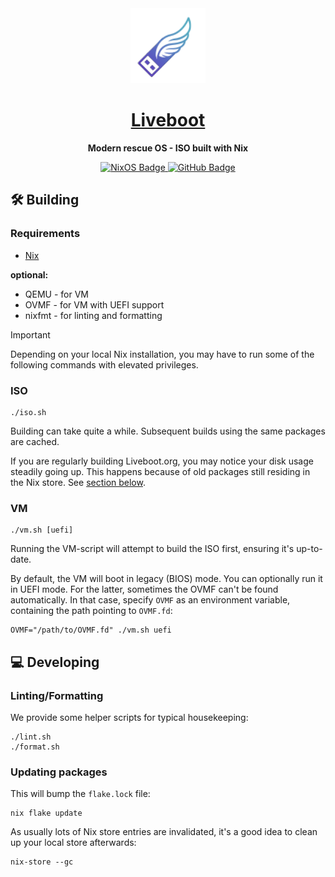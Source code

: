 <div align="center">
    <a href="https://liveboot.org">
        <img src="assets/liveboot.svg" alt="Liveboot Logo" width="120" />
    </a>
    <h1>
        <a href="https://liveboot.org">Liveboot</a>
    </h1>
    <p>
        <strong>Modern rescue OS - ISO built with Nix</strong>
    </p>
    <a href="https://nixos.org">
        <img src="https://img.shields.io/badge/NixOS-5277C3?style=for-the-badge&logo=nixos&logoColor=white" alt="NixOS Badge"/>
    </a>
    <a href="https://github.com/liveboot">
        <img src="https://img.shields.io/badge/GitHub-100000?style=for-the-badge&logo=github&logoColor=white" alt="GitHub Badge"/>
    </a>
</div>

## 🛠️ Building

### Requirements

- [Nix](https://nix.dev/)

**optional:**

- QEMU - for VM
- OVMF - for VM with UEFI support
- nixfmt - for linting and formatting

> [!IMPORTANT]
> Depending on your local Nix installation, you may have to run some of the following commands with elevated privileges.

### ISO

```
./iso.sh
```

Building can take quite a while.
Subsequent builds using the same packages are cached.

If you are regularly building Liveboot.org, you may notice your disk usage steadily going up.
This happens because of old packages still residing in the Nix store. See [section below](#updating-packages).

### VM

```
./vm.sh [uefi]
```

Running the VM-script will attempt to build the ISO first, ensuring it's up-to-date.

By default, the VM will boot in legacy (BIOS) mode. You can optionally run it in UEFI mode. For the latter, sometimes the OVMF can't be found automatically. In that case, specify `OVMF` as an environment variable, containing the path pointing to `OVMF.fd`:

```
OVMF="/path/to/OVMF.fd" ./vm.sh uefi
```

## 💻 Developing

### Linting/Formatting

We provide some helper scripts for typical housekeeping:

```
./lint.sh
./format.sh
```

### Updating packages

This will bump the `flake.lock` file:

```
nix flake update
```

As usually lots of Nix store entries are invalidated, it's a good idea to clean up your local store afterwards:

```
nix-store --gc
```
